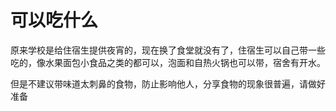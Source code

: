 # 可以吃什么

原来学校是给住宿生提供夜宵的，现在换了食堂就没有了，住宿生可以自己带一些吃的，像水果面包小食品之类的都可以，泡面和自热火锅也可以带，宿舍有开水。

但是不建议带味道太刺鼻的食物，防止影响他人，分享食物的现象很普遍，请做好准备
